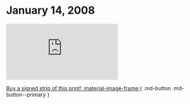 # January 14, 2008

![](https://www.achewood.com/comic.php?date=01142008)

[Buy a signed strip of this print! :material-image-frame:](https://achewood-holiday-pop-up.myshopify.com/products/strip#01142008){ .md-button .md-button--primary }
